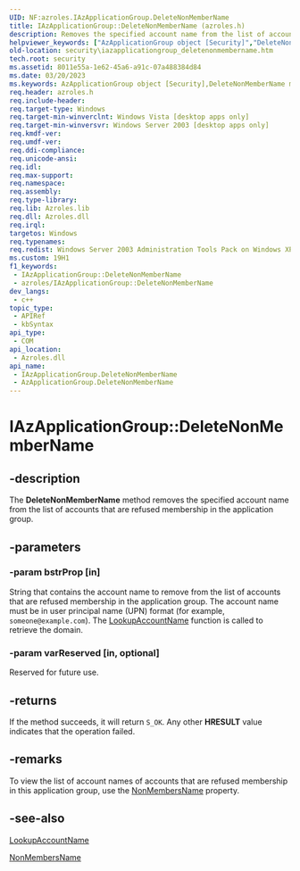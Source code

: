 ```yaml
---
UID: NF:azroles.IAzApplicationGroup.DeleteNonMemberName
title: IAzApplicationGroup::DeleteNonMemberName (azroles.h)
description: Removes the specified account name from the list of accounts that are refused membership in the application group.
helpviewer_keywords: ["AzApplicationGroup object [Security]","DeleteNonMemberName method","DeleteNonMemberName","DeleteNonMemberName method [Security]","DeleteNonMemberName method [Security]","AzApplicationGroup object","DeleteNonMemberName method [Security]","IAzApplicationGroup interface","IAzApplicationGroup interface [Security]","DeleteNonMemberName method","IAzApplicationGroup.DeleteNonMemberName","IAzApplicationGroup::DeleteNonMemberName","azroles/IAzApplicationGroup::DeleteNonMemberName","security.iazapplicationgroup_deletenonmembername"]
old-location: security\iazapplicationgroup_deletenonmembername.htm
tech.root: security
ms.assetid: 8011e55a-1e62-45a6-a91c-07a488384d84
ms.date: 03/20/2023
ms.keywords: AzApplicationGroup object [Security],DeleteNonMemberName method, DeleteNonMemberName, DeleteNonMemberName method [Security], DeleteNonMemberName method [Security],AzApplicationGroup object, DeleteNonMemberName method [Security],IAzApplicationGroup interface, IAzApplicationGroup interface [Security],DeleteNonMemberName method, IAzApplicationGroup.DeleteNonMemberName, IAzApplicationGroup::DeleteNonMemberName, azroles/IAzApplicationGroup::DeleteNonMemberName, security.iazapplicationgroup_deletenonmembername
req.header: azroles.h
req.include-header: 
req.target-type: Windows
req.target-min-winverclnt: Windows Vista [desktop apps only]
req.target-min-winversvr: Windows Server 2003 [desktop apps only]
req.kmdf-ver: 
req.umdf-ver: 
req.ddi-compliance: 
req.unicode-ansi: 
req.idl: 
req.max-support: 
req.namespace: 
req.assembly: 
req.type-library: 
req.lib: Azroles.lib
req.dll: Azroles.dll
req.irql: 
targetos: Windows
req.typenames: 
req.redist: Windows Server 2003 Administration Tools Pack on Windows XP
ms.custom: 19H1
f1_keywords:
 - IAzApplicationGroup::DeleteNonMemberName
 - azroles/IAzApplicationGroup::DeleteNonMemberName
dev_langs:
 - c++
topic_type:
 - APIRef
 - kbSyntax
api_type:
 - COM
api_location:
 - Azroles.dll
api_name:
 - IAzApplicationGroup.DeleteNonMemberName
 - AzApplicationGroup.DeleteNonMemberName
---
```


# IAzApplicationGroup::DeleteNonMemberName

## -description

The **DeleteNonMemberName** method removes the specified account name from the list of accounts that are refused membership in the application group.

## -parameters

### -param bstrProp [in]

String that contains the account name to remove from the list of accounts that are refused membership in the application group. The account name must be in user principal name (UPN) format (for example, `someone@example.com`). The [LookupAccountName](/windows/win32/api/winbase/nf-winbase-lookupaccountnamea) function is called to retrieve the domain.

### -param varReserved [in, optional]

Reserved for future use.

## -returns

If the method succeeds, it will return `S_OK`. Any other **HRESULT** value indicates that the operation failed.

## -remarks

To view the list of account names of accounts that are refused membership in this application group, use the [NonMembersName](nf-azroles-iazapplicationgroup-get_nonmembersname.md) property.

## -see-also

[LookupAccountName](/windows/win32/api/winbase/nf-winbase-lookupaccountnamea)

[NonMembersName](nf-azroles-iazapplicationgroup-get_nonmembersname.md)
